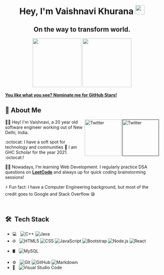 <h1 align="center">Hey, I'm Vaishnavi Khurana <img src="https://raw.githubusercontent.com/aemmadi/aemmadi/master/wave.gif" width="30px"></h1> 
<h2 align="center">On the way to transform world.</h2>

<p align="center"> <img src="https://octodex.github.com/images/daftpunktocat-thomas.gif" height="160px" width="160px"> <img src="https://octodex.github.com/images/daftpunktocat-guy.gif" height="160px" width="160px"> </p>

   [**You like what you see? Nominate me for GitHub Stars!**](https://stars.github.com/nominate/)
   
   ## :wave: About Me 
<a href="" target="_blank"><img src="https://cdn2.iconfinder.com/data/icons/social-media-2199/64/social_media_isometric_6-twitter-512.png" height="120px" width="120px" alt="Twitter" align="right"></a><a href="https://www.linkedin.com/in/vaishnavi-khurana-841887192/" target="_blank"><img src="https://cdn2.iconfinder.com/data/icons/social-media-2199/64/social_media_isometric_14-linkedin-512.png" height="120px" width="120px" alt="Twitter" align="right"></a>
👩‍🎓 Hey! I'm Vaishnavi, a 20 year old software engineer  working out of New Delhi, India. 

:octocat: I have a soft spot for technology and communities 💖 I am GHC Scholar for the year 2021.  :octocat:! 

<!-- 💖 I’m contributing to [**CircuitVerse**](https://github.com/CircuitVerse) as a front-end developer and project manager.  -->

👩‍💻 Nowadays, I’m learning Web Development. I regularly practice DSA questions on [**LeetCode**](https://leetcode.com/Vk25/) and always up for quick coding brainstorming sessions! 


⚡ Fun fact: I have a Computer Engineering background, but most of the credit goes to Google and Stack Overflow 😪


<br> 

## 🛠 &nbsp;Tech Stack

- 💻 &nbsp;
  ![C++](https://img.shields.io/badge/-C++-333333?style=flat&logo=C%2B%2B&logoColor=00599C)
  ![Java](https://img.shields.io/badge/-Java-333333?style=flat&logo=Java&logoColor=007396)
- 🌐 &nbsp;
  ![HTML5](https://img.shields.io/badge/-HTML5-333333?style=flat&logo=HTML5)
  ![CSS](https://img.shields.io/badge/-CSS-333333?style=flat&logo=CSS3&logoColor=1572B6)
  ![JavaScript](https://img.shields.io/badge/-JavaScript-333333?style=flat&logo=javascript)
  ![Bootstrap](https://img.shields.io/badge/-Bootstrap-333333?style=flat&logo=bootstrap&logoColor=563D7C)
  ![Node.js](https://img.shields.io/badge/-Node.js-333333?style=flat&logo=node.js)
  ![React](https://img.shields.io/badge/-React-333333?style=flat&logo=react)
<!--   ![Rails](https://img.shields.io/badge/-Rails-333333?style=flat&logo=ruby) -->
- 🛢 &nbsp;
  ![MySQL](https://img.shields.io/badge/-MySQL-333333?style=flat&logo=mysql)
<!--   ![PostgreSQL](https://img.shields.io/badge/-PostgreSQL-333333?style=flat&logo=postgresql) -->
- ⚙️ &nbsp;
  ![Git](https://img.shields.io/badge/-Git-333333?style=flat&logo=git)
  ![GitHub](https://img.shields.io/badge/-GitHub-333333?style=flat&logo=github)
  ![Markdown](https://img.shields.io/badge/-Markdown-333333?style=flat&logo=markdown)
- 🔧 &nbsp;
  ![Visual Studio Code](https://img.shields.io/badge/-Visual%20Studio%20Code-333333?style=flat&logo=visual-studio-code&logoColor=007ACC)

<br/>

<!--   [![Shreya's GitHub activity graph](https://activity-graph.herokuapp.com/graph?username=ShreyaPrasad1209&theme=xcode)](https://git.io/ShreyaPrasad1209) -->
   <br />
   <br />
<!--    [![GitHub Streak](http://github-readme-streak-stats.herokuapp.com?user=ShreyaPrasad1209&theme=prussian&hide_border=true)](https://git.io/streak-stats) -->
   <br />
   <br />
<!--    ![Skyline](https://github.com/ShreyaPrasad1209/ShreyaPrasad1209/blob/master/github-metrics.svg) -->

